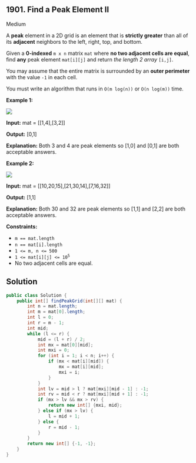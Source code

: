 ## 1901\. Find a Peak Element II

Medium

A **peak** element in a 2D grid is an element that is **strictly greater** than all of its **adjacent** neighbors to the left, right, top, and bottom.

Given a **0-indexed** `m x n` matrix `mat` where **no two adjacent cells are equal**, find **any** peak element `mat[i][j]` and return _the length 2 array_ `[i,j]`.

You may assume that the entire matrix is surrounded by an **outer perimeter** with the value `-1` in each cell.

You must write an algorithm that runs in `O(m log(n))` or `O(n log(m))` time.

**Example 1:**

![](https://assets.leetcode.com/uploads/2021/06/08/1.png)

**Input:** mat = \[\[1,4],[3,2]]

**Output:** [0,1]

**Explanation:** Both 3 and 4 are peak elements so [1,0] and [0,1] are both acceptable answers.

**Example 2:**

**![](https://assets.leetcode.com/uploads/2021/06/07/3.png)**

**Input:** mat = \[\[10,20,15],[21,30,14],[7,16,32]]

**Output:** [1,1]

**Explanation:** Both 30 and 32 are peak elements so [1,1] and [2,2] are both acceptable answers.

**Constraints:**

*   `m == mat.length`
*   `n == mat[i].length`
*   `1 <= m, n <= 500`
*   <code>1 <= mat[i][j] <= 10<sup>5</sup></code>
*   No two adjacent cells are equal.

## Solution

```java
public class Solution {
    public int[] findPeakGrid(int[][] mat) {
        int n = mat.length;
        int m = mat[0].length;
        int l = 0;
        int r = m - 1;
        int mid;
        while (l <= r) {
            mid = (l + r) / 2;
            int mx = mat[0][mid];
            int mxi = 0;
            for (int i = 1; i < n; i++) {
                if (mx < mat[i][mid]) {
                    mx = mat[i][mid];
                    mxi = i;
                }
            }
            int lv = mid > l ? mat[mxi][mid - 1] : -1;
            int rv = mid < r ? mat[mxi][mid + 1] : -1;
            if (mx > lv && mx > rv) {
                return new int[] {mxi, mid};
            } else if (mx > lv) {
                l = mid + 1;
            } else {
                r = mid - 1;
            }
        }
        return new int[] {-1, -1};
    }
}
```